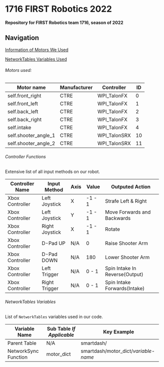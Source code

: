 # 1716 FIRST Robotics 2022

**Repository for FIRST Robotics team 1716, season of 2022**
## Navigation
[Information of Motors We Used](#motors-used)

[NetworkTables Variables Used](#networktables-variables)

###### Motors used:
|Motor name|Manufacturer|Controller|ID|
|-|-|-|-|
|self.front_right|CTRE|WPI_TalonFX|0|
|self.front_left|CTRE|WPI_TalonFX|1|
|self.back_left|CTRE|WPI_TalonFX|2|
|self.back_right|CTRE|WPI_TalonFX|3|
|self.intake|CTRE|WPI_TalonFX|4|
|self.shooter_angle_1|CTRE|WPI_TalonSRX|10|
|self.shooter_angle_2|CTRE|WPI_TalonSRX|11|

###### Controller Functions

Extensive list of all input methods on our robot.

|Controller Name|Input Method|Axis|Value|Outputed Action|
|-|-|-|-|-|
|Xbox Controller|Left Joystick|X|-1 - 1|Strafe Left & Right|
|Xbox Controller|Left Joystick|Y|-1 - 1|Move Forwards and Backwards|
|Xbox Controller|Right Joystick|X| -1 - 1|Rotate|
|Xbox Controller|D-Pad UP|N/A|0|Raise Shooter Arm|
|Xbox Controller|D-Pad DOWN|N/A|180|Lower Shooter Arm|
|Xbox Controller|Left Trigger|N/A|0 - 1|Spin Intake In Reverse(Output)|
|Xbox Controller|Right Trigger|N/A|0 - 1|Spin Intake Forwards(Intake)|

###### NetworkTables Variables

List of `NetworkTables` variables used in our code.

|Variable Name|Sub Table _If Applicable_|Key Example|
|-|-|-|
|Parent Table|N/A|smartdash/|
|NetworkSync Function|motor_dict|smartdash/motor_dict/_variable-name_|
